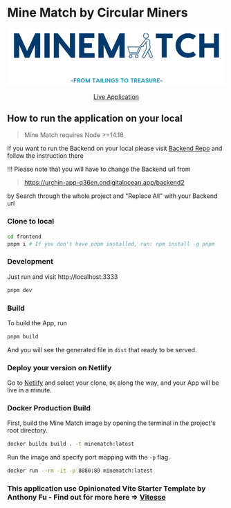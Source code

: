 # Mine Match by Circular Miners
<p align='center'>
  <img src='src/assets/MineMatchLogo.png'/>
</p>
<p align='center'>
<a href="https://stirring-monstera-d635e6.netlify.app/">Live Application</a>
</p>

## How to run the application on your local

> Mine Match requires Node >=14.18

If you want to run the Backend on your local please visit <a href="https://github.com/CircularMiners/backend">Backend Repo</a> and follow the instruction there 

!!! Please note that you will have to change the Backend url from 
> https://urchin-app-q36en.ondigitalocean.app/backend2 

by Search through the whole project and "Replace All" with your Backend url 

### Clone to local

```bash
cd frontend
pnpm i # If you don't have pnpm installed, run: npm install -g pnpm
```
### Development

Just run and visit http://localhost:3333

```bash
pnpm dev
```

### Build

To build the App, run

```bash
pnpm build
```

And you will see the generated file in `dist` that ready to be served.

### Deploy your version on Netlify

Go to [Netlify](https://app.netlify.com/start) and select your clone, `OK` along the way, and your App will be live in a minute.

### Docker Production Build

First, build the Mine Match image by opening the terminal in the project's root directory.

```bash
docker buildx build . -t minematch:latest
```

Run the image and specify port mapping with the `-p` flag.

```bash
docker run --rm -it -p 8080:80 minematch:latest
```

### This application use Opinionated Vite Starter Template by Anthony Fu - Find out for more here => <a href="https://github.com/antfu/vitesse">Vitesse</a>